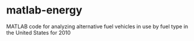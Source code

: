 # matlab-energy
MATLAB code for analyzing alternative fuel vehicles in use by fuel type in the United States for 2010 
